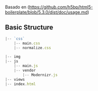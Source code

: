 Basado en (https://github.com/h5bp/html5-boilerplate/blob/5.3.0/dist/doc/usage.md)

## Basic Structure

```javascript
|-- `css`
    |-- main.css
    |-- normalize.css
    
|-- img
|-- js
    |-- main.js
    |-- vendor
        |-- Modernizr.js
|-- views
|-- index.html
```

